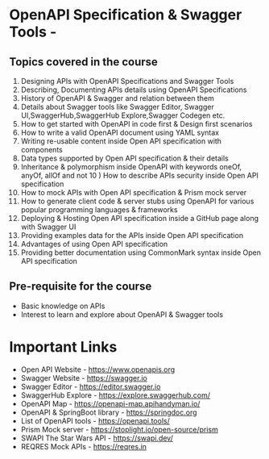# OpenAPI Specification & Swagger Tools - 


## Topics covered in the course

1) Designing APIs with OpenAPI Specifications and Swagger Tools
2) Describing, Documenting APIs details using OpenAPI Specifications
3) History of OpenAPI & Swagger and relation between them
4) Details about Swagger tools like Swagger Editor, Swagger UI,SwaggerHub,SwaggerHub Explore,Swagger Codegen etc.
5) How to get started with OpenAPI in code first & Design first scenarios
6) How to write a valid OpenAPI document using YAML syntax
7) Writing re-usable content inside Open API specification with components
8) Data types supported by Open API specification & their details
9) Inheritance & polymorphism inside OpenAPI with keywords oneOf, anyOf, allOf and not
10 ) How to describe APIs security inside Open API specification
11) How to mock APIs with Open API specification & Prism mock server
12) How to generate client code & server stubs using OpenAPI for various popular programming languages & frameworks
13) Deploying & Hosting Open API specification inside a GitHub page along with Swagger UI
14) Providing examples data for the APIs inside Open API specification
15) Advantages of using Open API specification 
16) Providing better documentation using CommonMark syntax inside Open API specification 

## Pre-requisite for the course

- Basic knowledge on APIs
- Interest to learn and explore about OpenAPI & Swagger tools

# Important Links

- Open API Website - https://www.openapis.org
- Swagger Website - https://swagger.io
- Swagger Editor - https://editor.swagger.io
- SwaggerHub Explore - https://explore.swaggerhub.com/
- OpenAPI Map - https://openapi-map.apihandyman.io/
- OpenAPI & SpringBoot library - https://springdoc.org
- List of OpenAPI tools - https://openapi.tools/
- Prism Mock server - https://stoplight.io/open-source/prism
- SWAPI The Star Wars API - https://swapi.dev/
- REQRES Mock APIs - https://reqres.in
